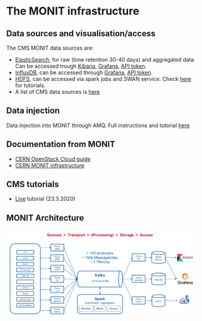 # The MONIT infrastructure

## Data sources and visualisation/access

The CMS MONIT data sources are:
* [ElasticSearch](https://www.tutorialspoint.com/elasticsearch/index.htm), for raw (time retention 30-40 days) and aggregated data. Can be accessed trough [Kibana](Kibana.md), [Grafana](Grafana.md), [API token](Grafana.md#grafana-token).
* [InfluxDB](https://www.influxdata.com/products/influxdb-overview/), can be accessed through [Grafana](Grafana.md), [API token](Grafana.md#grafana-token).
* [HDFS](https://www.geeksforgeeks.org/hdfs-commands/), can be accessed via spark jobs and SWAN service. Check [here](HDFS.md) for tutorials.
* A list of CMS data sources is [here](sources.md)

## Data injection

Data injection into MONIT through AMQ. Full instructions and tutorial [here](injection.md) 

## Documentation from MONIT

* [CERN OpenStack Cloud guide](https://clouddocs.web.cern.ch/clouddocs/)
* [CERN MONIT infrastructure](http://monit-docs.web.cern.ch/monit-docs/overview/index.html)

## CMS tutorials

 * [Live](https://indico.cern.ch/event/898664/) tutorial (23.3.2020)

## MONIT Architecture
![MONIT architecture](MONIT.png)
